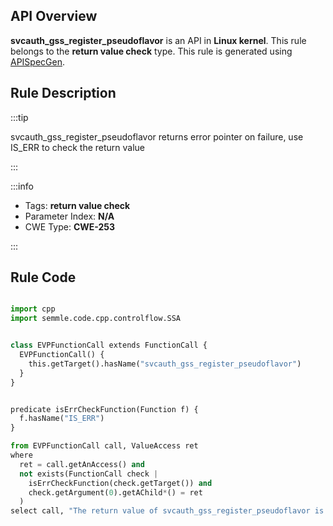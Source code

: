 ---
---


## API Overview
**svcauth_gss_register_pseudoflavor** is an API in **Linux kernel**. This rule belongs to the **return value check** type. This rule is generated using [APISpecGen](../../tools/APISpecGen).
## Rule Description

:::tip

svcauth_gss_register_pseudoflavor returns error pointer on failure, use IS_ERR to check the return value

:::

:::info

- Tags: **return value check**
- Parameter Index: **N/A**
- CWE Type: **CWE-253**

:::

## Rule Code
```python

import cpp
import semmle.code.cpp.controlflow.SSA


class EVPFunctionCall extends FunctionCall {
  EVPFunctionCall() {
    this.getTarget().hasName("svcauth_gss_register_pseudoflavor")
  }
}


predicate isErrCheckFunction(Function f) {
  f.hasName("IS_ERR") 
}

from EVPFunctionCall call, ValueAccess ret
where
  ret = call.getAnAccess() and
  not exists(FunctionCall check |
    isErrCheckFunction(check.getTarget()) and
    check.getArgument(0).getAChild*() = ret
  )
select call, "The return value of svcauth_gss_register_pseudoflavor is not checked with IS_ERR."
    
```